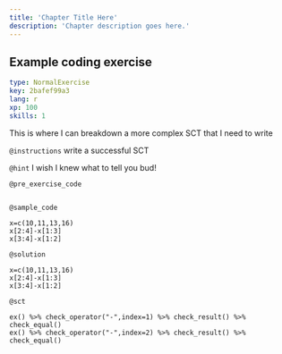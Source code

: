```yaml
---
title: 'Chapter Title Here'
description: 'Chapter description goes here.'
---
```


## Example coding exercise

```yaml
type: NormalExercise
key: 2bafef99a3
lang: r
xp: 100
skills: 1
```

This is where I can breakdown a more complex SCT that I need to write

`@instructions`
write a successful SCT

`@hint`
I wish I knew what to tell you bud!

`@pre_exercise_code`
```{r}

```

`@sample_code`
```{r}
x=c(10,11,13,16)
x[2:4]-x[1:3]
x[3:4]-x[1:2]
```

`@solution`
```{r}
x=c(10,11,13,16)
x[2:4]-x[1:3]
x[3:4]-x[1:2]
```

`@sct`
```{r}
ex() %>% check_operator("-",index=1) %>% check_result() %>% check_equal()
ex() %>% check_operator("-",index=2) %>% check_result() %>% check_equal()
```
